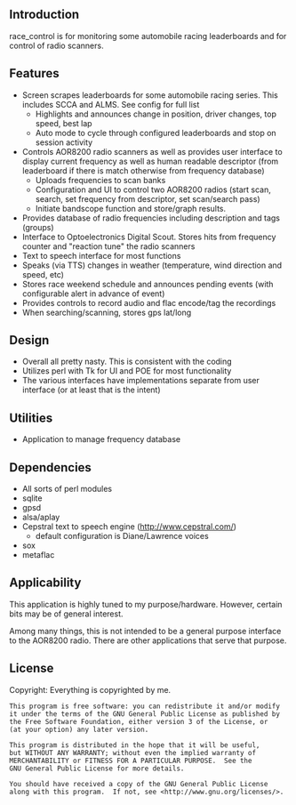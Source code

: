 Introduction
------------

race_control is for monitoring some automobile racing leaderboards and for control of radio scanners.

Features
--------

* Screen scrapes leaderboards for some automobile racing series.  This includes SCCA and ALMS.  See config for full list
    * Highlights and announces change in position, driver changes, top speed, best lap
    * Auto mode to cycle through configured leaderboards and stop on session activity
* Controls AOR8200 radio scanners as well as provides user interface to display current frequency as well as human readable descriptor (from leaderboard if there is match otherwise from frequency database)
    * Uploads frequencies to scan banks
    * Configuration and UI to control two AOR8200 radios (start scan, search, set frequency from descriptor, set scan/search pass)
    * Initiate bandscope function and store/graph results.
* Provides database of radio frequencies including description and tags (groups)
* Interface to Optoelectronics Digital Scout.  Stores hits from frequency counter and "reaction tune" the radio scanners
* Text to speech interface for most functions
* Speaks (via TTS) changes in weather (temperature, wind direction and speed, etc)
* Stores race weekend schedule and announces pending events (with configurable alert in advance of event)
* Provides controls to record audio and flac encode/tag the recordings
* When searching/scanning, stores gps lat/long

Design
------
* Overall all pretty nasty.  This is consistent with the coding
* Utilizes perl with Tk for UI and POE for most functionality
* The various interfaces have implementations separate from user interface (or at least that is the intent)

Utilities
---------

* Application to manage frequency database

Dependencies
------------

* All sorts of perl modules
* sqlite
* gpsd
* alsa/aplay
* Cepstral text to speech engine (http://www.cepstral.com/)
    * default configuration is Diane/Lawrence voices
* sox
* metaflac

Applicability
-------------

This application is highly tuned to my purpose/hardware.  However, certain bits may be of general interest.

Among many things, this is not intended to be a general purpose interface to the AOR8200 radio.  There are other applications that serve that purpose.

License
-------

Copyright: Everything is copyrighted by me.


    This program is free software: you can redistribute it and/or modify
    it under the terms of the GNU General Public License as published by
    the Free Software Foundation, either version 3 of the License, or
    (at your option) any later version.

    This program is distributed in the hope that it will be useful,
    but WITHOUT ANY WARRANTY; without even the implied warranty of
    MERCHANTABILITY or FITNESS FOR A PARTICULAR PURPOSE.  See the
    GNU General Public License for more details.

    You should have received a copy of the GNU General Public License
    along with this program.  If not, see <http://www.gnu.org/licenses/>.